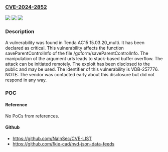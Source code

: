 ### [CVE-2024-2852](https://cve.mitre.org/cgi-bin/cvename.cgi?name=CVE-2024-2852)
![](https://img.shields.io/static/v1?label=Product&message=AC15&color=blue)
![](https://img.shields.io/static/v1?label=Version&message=%3D%2015.03.20_multi%20&color=brighgreen)
![](https://img.shields.io/static/v1?label=Vulnerability&message=CWE-121%20Stack-based%20Buffer%20Overflow&color=brighgreen)

### Description

A vulnerability was found in Tenda AC15 15.03.20_multi. It has been declared as critical. This vulnerability affects the function saveParentControlInfo of the file /goform/saveParentControlInfo. The manipulation of the argument urls leads to stack-based buffer overflow. The attack can be initiated remotely. The exploit has been disclosed to the public and may be used. The identifier of this vulnerability is VDB-257776. NOTE: The vendor was contacted early about this disclosure but did not respond in any way.

### POC

#### Reference
No PoCs from references.

#### Github
- https://github.com/NaInSec/CVE-LIST
- https://github.com/fkie-cad/nvd-json-data-feeds

